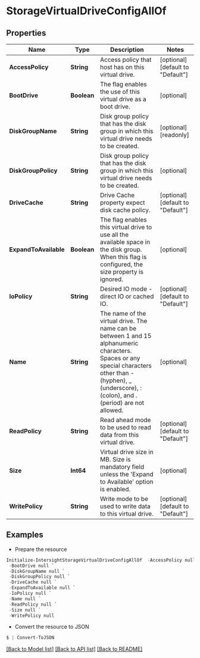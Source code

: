 # StorageVirtualDriveConfigAllOf
## Properties

Name | Type | Description | Notes
------------ | ------------- | ------------- | -------------
**AccessPolicy** | **String** | Access policy that host has on this virtual drive. | [optional] [default to "Default"]
**BootDrive** | **Boolean** | The flag enables the use of this virtual drive as a boot drive. | [optional] 
**DiskGroupName** | **String** | Disk group policy that has the disk group in which this virtual drive needs to be created. | [optional] [readonly] 
**DiskGroupPolicy** | **String** | Disk group policy that has the disk group in which this virtual drive needs to be created. | [optional] 
**DriveCache** | **String** | Drive Cache property expect disk cache policy. | [optional] [default to "Default"]
**ExpandToAvailable** | **Boolean** | The flag enables this virtual drive to use all the available space in the disk group. When this flag is configured, the size property is ignored. | [optional] 
**IoPolicy** | **String** | Desired IO mode - direct IO or cached IO. | [optional] [default to "Default"]
**Name** | **String** | The name of the virtual drive. The name can be between 1 and 15 alphanumeric characters. Spaces or any special characters other than - (hyphen), _ (underscore), : (colon), and . (period) are not allowed. | [optional] 
**ReadPolicy** | **String** | Read ahead mode to be used to read data from this virtual drive. | [optional] [default to "Default"]
**Size** | **Int64** | Virtual drive size in MB. Size is mandatory field unless the &#39;Expand to Available&#39; option is enabled. | [optional] 
**WritePolicy** | **String** | Write mode to be used to write data to this virtual drive. | [optional] [default to "Default"]

## Examples

- Prepare the resource
```powershell
Initialize-IntersightStorageVirtualDriveConfigAllOf  -AccessPolicy null `
 -BootDrive null `
 -DiskGroupName null `
 -DiskGroupPolicy null `
 -DriveCache null `
 -ExpandToAvailable null `
 -IoPolicy null `
 -Name null `
 -ReadPolicy null `
 -Size null `
 -WritePolicy null
```

- Convert the resource to JSON
```powershell
$ | Convert-ToJSON
```

[[Back to Model list]](../README.md#documentation-for-models) [[Back to API list]](../README.md#documentation-for-api-endpoints) [[Back to README]](../README.md)

